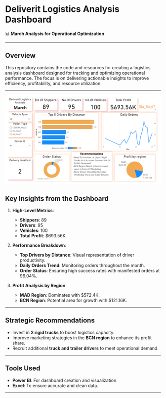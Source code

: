 # Deliverit Logistics Analysis Dashboard  
📊 **March Analysis for Operational Optimization**  

---

## Overview  
This repository contains the code and resources for creating a logistics analysis dashboard designed for tracking and optimizing operational performance. The focus is on delivering actionable insights to improve efficiency, profitability, and resource utilization.

---
![Dashboard](https://github.com/Ola-koyiT/Logistics_Analysis/blob/main/Final%20dashboard%20Picture%20.png)
## Key Insights from the Dashboard  
1. **High-Level Metrics**:
   - **Shippers**: 89  
   - **Drivers**: 95  
   - **Vehicles**: 100  
   - **Total Profit**: $693.56K  

2. **Performance Breakdown**:
   - **Top Drivers by Distance**: Visual representation of driver productivity.  
   - **Daily Orders Trend**: Monitoring orders throughout the month.  
   - **Order Status**: Ensuring high success rates with manifested orders at 96.04%.  

3. **Profit Analysis by Region**:
   - **MAD Region**: Dominates with $572.4K.  
   - **BCN Region**: Potential area for growth with $121.16K.  

---

## Strategic Recommendations  
- Invest in **2 rigid trucks** to boost logistics capacity.  
- Improve marketing strategies in the **BCN region** to enhance its profit share.  
- Recruit additional **truck and trailer drivers** to meet operational demand.

---

## Tools Used  
- **Power BI**: For dashboard creation and visualization.  
- **Excel**: To ensure accurate and clean data.  

---


